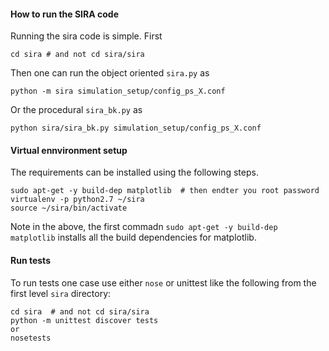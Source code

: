 #### How to run the SIRA code

Running the sira code is simple. First 
    
    cd sira # and not cd sira/sira

Then one can run the object oriented `sira.py` as     
    
    python -m sira simulation_setup/config_ps_X.conf

Or the procedural `sira_bk.py` as

    python sira/sira_bk.py simulation_setup/config_ps_X.conf

#### Virtual ennvironment setup
The requirements can be installed using the following steps.

    sudo apt-get -y build-dep matplotlib  # then endter you root password
    virtualenv -p python2.7 ~/sira 
    source ~/sira/bin/activate

Note in the above, the first commadn `sudo apt-get -y build-dep matplotlib` installs all the build dependencies 
for matplotlib.

#### Run tests
To run tests one case use either `nose` or unittest like the following from the first level `sira` directory:
    
    cd sira  # and not cd sira/sira
    python -m unittest discover tests
    or
    nosetests



